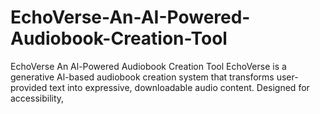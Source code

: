 # EchoVerse-An-AI-Powered-Audiobook-Creation-Tool
 EchoVerse An Al-Powered Audiobook Creation Tool  EchoVerse is a generative Al-based audiobook creation system that transforms user-provided text into expressive, downloadable audio content. Designed for accessibility,
